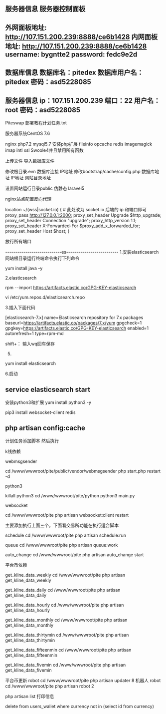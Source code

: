 服务器信息
服务器控制面板
--------------------------
外网面板地址: http://107.151.200.239:8888/ce6b1428
内网面板地址: http://107.151.200.239:8888/ce6b1428
username: bygntte2
password: fedc9e2d
--------------------------
数据库信息
数据库名：pitedex
数据库用户名：pitedex
密码：asd5228085
--------------------------
服务器信息
ip：107.151.200.239
端口：22
用户名：root
密码：asd5228085
--------------------------


Piteswap 部署教程计划任务.txt

服务器系统CentOS 7.6  

nginx php7.2 mysql5.7 安装php扩展  fileinfo opcache redis imagemagick imap  intl  xsl Swoole4并且禁用所有函数

上传文件 导入数据库文件

修改根目录.evn 数据库连接  IP地址
修改bootstrap/cache/config.php   数据库地址  IP地址  网站目录地址

设置网站运行目录public   伪静态 laravel5

nginx站点配置反向代理

location ~/(wss|socket.io) {
     # 此处改为 socket.io 后端的 ip 和端⼝即可
     proxy_pass http://127.0.0.1:2000;
     proxy_set_header Upgrade $http_upgrade;
     proxy_set_header Connection "upgrade";
     proxy_http_version 1.1;
     proxy_set_header X-Forwarded-For $proxy_add_x_forwarded_for;
     proxy_set_header Host $host;
}


放行所有端口


----------------------------es--------------------------
1.安装elasticsearch 网站根目录运行终端命令执行下列命令

yum install java -y


2.elasticsearch

rpm --import https://artifacts.elastic.co/GPG-KEY-elasticsearch

vi /etc/yum.repos.d/elasticsearch.repo

3.插入下面代码

[elasticsearch-7.x]
name=Elasticsearch repository for 7.x packages
baseurl=https://artifacts.elastic.co/packages/7.x/yum
gpgcheck=1
gpgkey=https://artifacts.elastic.co/GPG-KEY-elasticsearch
enabled=1
autorefresh=1
type=rpm-md


shift+：  输入wq回车保存 

5.
yum install elasticsearch

6.启动

service elasticsearch start
------------------------------------------------------

安装python3和扩展 
yum install python3 -y 

pip3 install websocket-client redis


php artisan config:cache
------------------------------------------------------
计划任务添加脚本 然后执行

k线依赖

webmsgsender

cd /www/wwwroot/pite/public/vendor/webmsgsender
php start.php restart -d


python3

killall python3
cd /www/wwwroot/pite/python 
python3 main.py

websocket

cd /www/wwwroot/pite
php artisan websocket:client restart


主要添加执行上面三个，下面看交易所功能在执行适合脚本

schedule
cd /www/wwwroot/pite
php artisan schedule:run

queue
cd /www/wwwroot/pite
php artisan queue:work


auto_change
cd /www/wwwroot/pite
php artisan auto_change start

平台币依赖

get_kline_data_weekly
cd /www/wwwroot/pite
php artisan get_kline_data_weekly


get_kline_data_daily
cd /www/wwwroot/pite
php artisan get_kline_data_daily

get_kline_data_hourly
cd /www/wwwroot/pite
php artisan get_kline_data_hourly


get_kline_data_monthly
cd /www/wwwroot/pite
php artisan get_kline_data_monthly


get_kline_data_thirtymin
cd /www/wwwroot/pite
php artisan get_kline_data_thirtymin

get_kline_data_fifteenmin
cd /www/wwwroot/pite
php artisan get_kline_data_fifteenmin


get_kline_data_fivemin
cd /www/wwwroot/pite
php artisan get_kline_data_fivemin

平台币更新
robot
cd /www/wwwroot/pite
php artisan updater 8
机器人
robot
cd /www/wwwroot/pite
php artisan robot 2



php artisan list 打印信息

delete from users_wallet where currency not in (select id from currency)
